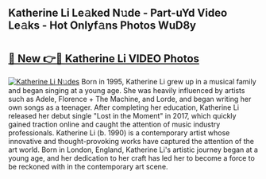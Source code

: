 ## Katherine Li Le𝚊ked N𝚞de - Part-uYd Video Le𝚊ks - Hot Onlyf𝚊ns Photos WuD8y

# <h2><a href="http://ab18478.deff.icu/?id=Katherine+Li">🔗 New 👉🔴 Katherine Li VIDEO Photos</a></h2>

[![Katherine Li N𝚞des](https://i.imgur.com/rIISA9y.gif)](http://ab18478.deff.icu/?id=Katherine+Li)
Born in 1995, Katherine Li grew up in a musical family and began singing at a young age. She was heavily influenced by artists such as Adele, Florence + The Machine, and Lorde, and began writing her own songs as a teenager. After completing her education, Katherine Li released her debut single "Lost in the Moment" in 2017, which quickly gained traction online and caught the attention of music industry professionals. Katherine Li (b. 1990) is a contemporary artist whose innovative and thought-provoking works have captured the attention of the art world. Born in London, England, Katherine Li's artistic journey began at a young age, and her dedication to her craft has led her to become a force to be reckoned with in the contemporary art scene.
